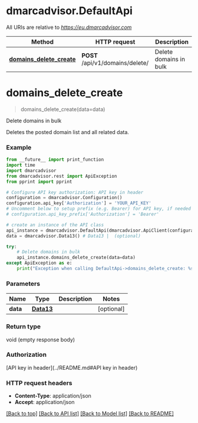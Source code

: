 # dmarcadvisor.DefaultApi

All URIs are relative to *https://eu.dmarcadvisor.com*

Method | HTTP request | Description
------------- | ------------- | -------------
[**domains_delete_create**](DefaultApi.md#domains_delete_create) | **POST** /api/v1/domains/delete/ | Delete domains in bulk


# **domains_delete_create**
> domains_delete_create(data=data)

Delete domains in bulk

Deletes the posted domain list and all related data.

### Example
```python
from __future__ import print_function
import time
import dmarcadvisor
from dmarcadvisor.rest import ApiException
from pprint import pprint

# Configure API key authorization: API key in header
configuration = dmarcadvisor.Configuration()
configuration.api_key['Authorization'] = 'YOUR_API_KEY'
# Uncomment below to setup prefix (e.g. Bearer) for API key, if needed
# configuration.api_key_prefix['Authorization'] = 'Bearer'

# create an instance of the API class
api_instance = dmarcadvisor.DefaultApi(dmarcadvisor.ApiClient(configuration))
data = dmarcadvisor.Data13() # Data13 |  (optional)

try:
    # Delete domains in bulk
    api_instance.domains_delete_create(data=data)
except ApiException as e:
    print("Exception when calling DefaultApi->domains_delete_create: %s\n" % e)
```

### Parameters

Name | Type | Description  | Notes
------------- | ------------- | ------------- | -------------
 **data** | [**Data13**](Data13.md)|  | [optional] 

### Return type

void (empty response body)

### Authorization

[API key in header](../README.md#API key in header)

### HTTP request headers

 - **Content-Type**: application/json
 - **Accept**: application/json

[[Back to top]](#) [[Back to API list]](../README.md#documentation-for-api-endpoints) [[Back to Model list]](../README.md#documentation-for-models) [[Back to README]](../README.md)

